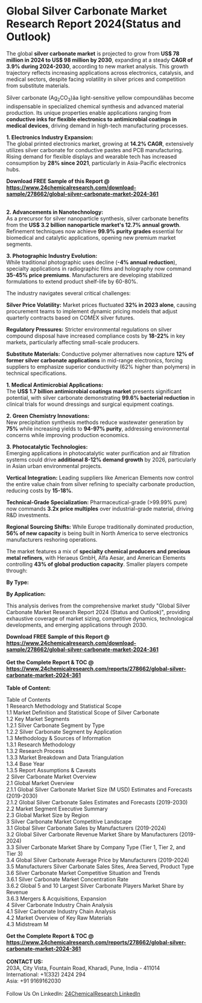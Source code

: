 <h1>Global Silver Carbonate Market Research Report 2024(Status and Outlook)</h1><p>The global <strong>silver carbonate market</strong> is projected to grow from <strong>US$ 78 million in 2024 to US$ 98 million by 2030</strong>, expanding at a steady <strong>CAGR of 3.9% during 2024-2030</strong>, according to new market analysis. This growth trajectory reflects increasing applications across electronics, catalysis, and medical sectors, despite facing volatility in silver prices and competition from substitute materials.</p><p>Silver carbonate (Ag<sub>2</sub>CO<sub>3</sub>)âa light-sensitive yellow compoundâhas become indispensable in specialized chemical synthesis and advanced material production. Its unique properties enable applications ranging from <strong>conductive inks for flexible electronics to antimicrobial coatings in medical devices</strong>, driving demand in high-tech manufacturing processes.</p><p><strong>1. Electronics Industry Expansion:</strong><br>
The global printed electronics market, growing at <strong>14.2% CAGR</strong>, extensively utilizes silver carbonate for conductive pastes and PCB manufacturing. Rising demand for flexible displays and wearable tech has increased consumption by <strong>28% since 2021</strong>, particularly in Asia-Pacific electronics hubs.</p><div><b>Download FREE Sample of this Report @ 
            <a href="https://www.24chemicalresearch.com/download-sample/278662/global-silver-carbonate-market-2024-361">
            https://www.24chemicalresearch.com/download-sample/278662/global-silver-carbonate-market-2024-361</a></b></div><br><p><strong>2. Advancements in Nanotechnology:</strong><br>
As a precursor for silver nanoparticle synthesis, silver carbonate benefits from the <strong>US$ 3.2 billion nanoparticle market's 12.7% annual growth</strong>. Refinement techniques now achieve <strong>99.9% purity grades</strong> essential for biomedical and catalytic applications, opening new premium market segments.</p><p><strong>3. Photographic Industry Evolution:</strong><br>
While traditional photographic uses decline (<strong>-4% annual reduction</strong>), specialty applications in radiographic films and holography now command <strong>35-45% price premiums</strong>. Manufacturers are developing stabilized formulations to extend product shelf-life by 60-80%.</p><p>The industry navigates several critical challenges:</p><p><strong>Silver Price Volatility:</strong> Market prices fluctuated <strong>32% in 2023 alone</strong>, causing procurement teams to implement dynamic pricing models that adjust quarterly contracts based on COMEX silver futures.</p><p><strong>Regulatory Pressures:</strong> Stricter environmental regulations on silver compound disposal have increased compliance costs by <strong>18-22%</strong> in key markets, particularly affecting small-scale producers.</p><p><strong>Substitute Materials:</strong> Conductive polymer alternatives now capture <strong>12% of former silver carbonate applications</strong> in mid-range electronics, forcing suppliers to emphasize superior conductivity (62% higher than polymers) in technical specifications.</p><p><strong>1. Medical Antimicrobial Applications:</strong><br>
The <strong>US$ 1.7 billion antimicrobial coatings market</strong> presents significant potential, with silver carbonate demonstrating <strong>99.6% bacterial reduction</strong> in clinical trials for wound dressings and surgical equipment coatings.</p><p><strong>2. Green Chemistry Innovations:</strong><br>
New precipitation synthesis methods reduce wastewater generation by <strong>75%</strong> while increasing yields to <strong>94-97% purity</strong>, addressing environmental concerns while improving production economics.</p><p><strong>3. Photocatalytic Technologies:</strong><br>
Emerging applications in photocatalytic water purification and air filtration systems could drive <strong>additional 8-12% demand growth</strong> by 2026, particularly in Asian urban environmental projects.</p><p><strong>Vertical Integration:</strong> Leading suppliers like American Elements now control the entire value chain from silver refining to specialty carbonate production, reducing costs by <strong>15-18%</strong>.</p><p><strong>Technical-Grade Specialization:</strong> Pharmaceutical-grade (&gt;99.99% pure) now commands <strong>3.2x price multiples</strong> over industrial-grade material, driving R&amp;D investments.</p><p><strong>Regional Sourcing Shifts:</strong> While Europe traditionally dominated production, <strong>56% of new capacity</strong> is being built in North America to serve electronics manufacturers reshoring operations.</p><p>The market features a mix of <strong>specialty chemical producers and precious metal refiners</strong>, with Heraeus GmbH, Alfa Aesar, and American Elements controlling <strong>43% of global production capacity</strong>. Smaller players compete through:</p><p><strong>By Type:</strong></p><p><strong>By Application:</strong></p><p>This analysis derives from the comprehensive market study "Global Silver Carbonate Market Research Report 2024 (Status and Outlook)", providing exhaustive coverage of market sizing, competitive dynamics, technological developments, and emerging applications through 2030.</p><div><b>Download FREE Sample of this Report @ 
            <a href="https://www.24chemicalresearch.com/download-sample/278662/global-silver-carbonate-market-2024-361">
            https://www.24chemicalresearch.com/download-sample/278662/global-silver-carbonate-market-2024-361</a></b></div><br><div><b>Get the Complete Report & TOC @ 
            <a href="https://www.24chemicalresearch.com/reports/278662/global-silver-carbonate-market-2024-361">
            https://www.24chemicalresearch.com/reports/278662/global-silver-carbonate-market-2024-361</a></b></div><br>
            <b>Table of Content:</b><p>Table of Contents<br />
1 Research Methodology and Statistical Scope<br />
1.1 Market Definition and Statistical Scope of Silver Carbonate<br />
1.2 Key Market Segments<br />
1.2.1 Silver Carbonate Segment by Type<br />
1.2.2 Silver Carbonate Segment by Application<br />
1.3 Methodology & Sources of Information<br />
1.3.1 Research Methodology<br />
1.3.2 Research Process<br />
1.3.3 Market Breakdown and Data Triangulation<br />
1.3.4 Base Year<br />
1.3.5 Report Assumptions & Caveats<br />
2 Silver Carbonate Market Overview<br />
2.1 Global Market Overview<br />
2.1.1 Global Silver Carbonate Market Size (M USD) Estimates and Forecasts (2019-2030)<br />
2.1.2 Global Silver Carbonate Sales Estimates and Forecasts (2019-2030)<br />
2.2 Market Segment Executive Summary<br />
2.3 Global Market Size by Region<br />
3 Silver Carbonate Market Competitive Landscape<br />
3.1 Global Silver Carbonate Sales by Manufacturers (2019-2024)<br />
3.2 Global Silver Carbonate Revenue Market Share by Manufacturers (2019-2024)<br />
3.3 Silver Carbonate Market Share by Company Type (Tier 1, Tier 2, and Tier 3)<br />
3.4 Global Silver Carbonate Average Price by Manufacturers (2019-2024)<br />
3.5 Manufacturers Silver Carbonate Sales Sites, Area Served, Product Type<br />
3.6 Silver Carbonate Market Competitive Situation and Trends<br />
3.6.1 Silver Carbonate Market Concentration Rate<br />
3.6.2 Global 5 and 10 Largest Silver Carbonate Players Market Share by Revenue<br />
3.6.3 Mergers & Acquisitions, Expansion<br />
4 Silver Carbonate Industry Chain Analysis<br />
4.1 Silver Carbonate Industry Chain Analysis<br />
4.2 Market Overview of Key Raw Materials<br />
4.3 Midstream M</p><div><b>Get the Complete Report & TOC @ 
            <a href="https://www.24chemicalresearch.com/reports/278662/global-silver-carbonate-market-2024-361">
            https://www.24chemicalresearch.com/reports/278662/global-silver-carbonate-market-2024-361</a></b></div><br><b>CONTACT US:</b><br>
            203A, City Vista, Fountain Road, Kharadi, Pune, India - 411014<br>
            International: +1(332) 2424 294<br>
            Asia: +91 9169162030 <br><br>
            Follow Us On LinkedIn: <a href="https://www.linkedin.com/company/24chemicalresearch/">24ChemicalResearch LinkedIn</a>